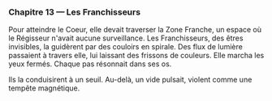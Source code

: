 <!-- desire: traverser la Zone Franche pour atteindre le Coeur -->
<!-- fear: être dissoute par les flux incontrôlés -->
<!-- cost: avancer les yeux fermés en confiant son corps aux Franchisseurs -->

### Chapitre 13 — Les Franchisseurs
Pour atteindre le Coeur, elle devait traverser la Zone Franche, un espace où le Régisseur n'avait aucune surveillance. Les Franchisseurs, des êtres invisibles, la guidèrent par des couloirs en spirale. Des flux de lumière passaient à travers elle, lui laissant des frissons de couleurs. Elle marcha les yeux fermés. Chaque pas résonnait dans ses os.

Ils la conduisirent à un seuil. Au-delà, un vide pulsait, violent comme une tempête magnétique.
